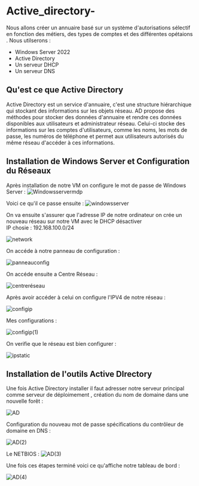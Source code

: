 # Active_directory-
Nous allons créer un annuaire basé sur un système d'autorisations sélectif en fonction des métiers, des types de comptes et des différentes opétaions . Nous utilserons :
- Windows Server 2022
- Active Directory
- Un serveur DHCP
- Un serveur DNS

## Qu'est ce que Active Directory 

Active Directory est un service d'annuaire, c'est une structure hiérarchique qui stockant des informations sur les objets réseau. AD propose des méthodes pour stocker des données d'annuaire et rendre ces données disponibles aux utilisateurs et administrateur réseau. Celui-ci stocke des informations sur les comptes d'utilisateurs, comme les noms, les mots de passe, les numéros de téléphone et permet aux utilisateurs autorisés du même réseau d'accéder à ces informations.

## Installation de Windows Server et Configuration du Réseaux

Après installation de notre VM on configure le mot de passe de Windows Server : 
![Windowsservermdp](https://github.com/alexander-doumec/active_directory-/assets/147488564/1d3dbf6a-1d31-4702-9708-23cfc962faff)

Voici ce qu'il ce passe ensuite : 
![windowsserver](https://github.com/alexander-doumec/active_directory-/assets/147488564/d342f89c-74fd-4535-bb7c-c5a9fe558542)

On va ensuite s'assurer  que l'adresse IP de notre ordinateur on crée un nouveau réseau sur notre VM avec le DHCP désactiver  
IP chosie : 192.168.100.0/24

![network](https://github.com/alexander-doumec/active_directory-/assets/147488564/0467f93d-6d9e-4e05-b285-6f246d42dd6b)

On accéde à notre panneau de configuration : 

![panneauconfig](https://github.com/alexander-doumec/active_directory-/assets/147488564/29530b02-e72d-435a-8e23-89a5f646afdb)

On accéde ensuite a Centre Réseau : 

![centreréseau](https://github.com/alexander-doumec/active_directory-/assets/147488564/7fe8878e-27b2-4abd-9dea-969ded27b436)

Après avoir accéder à celui on configure l'IPV4 de notre réseau : 

![configip](https://github.com/alexander-doumec/active_directory-/assets/147488564/391ae96f-6308-4d99-816a-87c9b0340220)

Mes configurations : 

![configip(1)](https://github.com/alexander-doumec/active_directory-/assets/147488564/acfb2e03-d58a-40cf-99b7-30ef651eba78)

On verifie que le réseau est bien configurer : 

![ipstatic](https://github.com/alexander-doumec/active_directory-/assets/147488564/80c33052-3de7-4510-86a5-efff98de6f2b)


## Installation de l'outils Active DIrectory 

Une fois Active Directory installer il faut adresser notre serveur principal comme serveur de déploimement , création du nom de domaine dans une nouvelle forêt : 

![AD](https://github.com/alexander-doumec/active_directory-/assets/147488564/57a36207-cf6a-4460-900a-6a40ce2e918b)

Configuration du nouveau mot de passe  spécifications du contrôleur de domaine en DNS :

![AD(2)](https://github.com/alexander-doumec/active_directory-/assets/147488564/66d4cafc-e98a-42b9-9c72-be7bde4623ba)

Le NETBIOS : 
![AD(3)](https://github.com/alexander-doumec/active_directory-/assets/147488564/53030f3d-99b3-4759-af8e-64872dfbbca4)

Une fois ces étapes terminé voici ce qu'affiche notre tableau de bord : 

![AD(4)](https://github.com/alexander-doumec/active_directory-/assets/147488564/a825850f-4db3-4c79-a3db-3a7f3c2fed3a)

